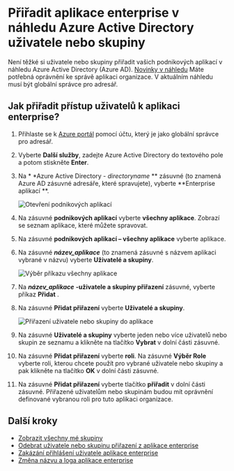 <properties
    pageTitle="Přiřadit aplikace enterprise v náhledu Azure Active Directory uživatele nebo skupiny | Microsoft Azure"
    description="Postup při výběru aplikace enterprise přiřazení uživatele nebo skupiny v Azure Active Directory"
    services="active-directory"
    documentationCenter=""
    authors="curtand"
    manager="femila"
    editor=""/>

<tags
    ms.service="active-directory"
    ms.workload="identity"
    ms.tgt_pltfrm="na"
    ms.devlang="na"
    ms.topic="article"
    ms.date="10/03/2016"
    ms.author="curtand"/>

# <a name="assign-a-user-or-group-to-an-enterprise-app-in-azure-active-directory-preview"></a>Přiřadit aplikace enterprise v náhledu Azure Active Directory uživatele nebo skupiny

Není těžké si uživatele nebo skupiny přiřadit vašich podnikových aplikací v náhledu Azure Active Directory (Azure AD). [Novinky v náhledu](active-directory-preview-explainer.md) Máte potřebná oprávnění ke správě aplikaci organizace. V aktuálním náhledu musí být globální správce pro adresář.

## <a name="how-do-i-assign-user-access-to-an-enterprise-app"></a>Jak přiřadit přístup uživatelů k aplikaci enterprise?

1. Přihlaste se k [Azure portál](https://portal.azure.com) pomocí účtu, který je jako globální správce pro adresář.

2. Vyberte **Další služby**, zadejte Azure Active Directory do textového pole a potom stiskněte **Enter**.

3. Na * *Azure Active Directory - *directoryname* ** zásuvné (to znamená Azure AD zásuvné adresáře, které spravujete), vyberte **Enterprise aplikací **.

    ![Otevření podnikových aplikací](./media/active-directory-coreapps-assign-user-azure-portal/open-enterprise-apps.png)

4. Na zásuvné **podnikových aplikací** vyberte **všechny aplikace**. Zobrazí se seznam aplikace, které můžete spravovat.

5. Na zásuvné **podnikových aplikací – všechny aplikace** vyberte aplikace.

6. Na zásuvné ***název_aplikace*** (to znamená zásuvné s názvem aplikaci vybrané v názvu) vyberte **Uživatelé a skupiny**.

    ![Výběr příkazu všechny aplikace](./media/active-directory-coreapps-assign-user-azure-portal/select-app-users.png)

7. Na ***název_aplikace*** **-uživatele a skupiny přiřazení** zásuvné, vyberte příkaz **Přidat** .

8. Na zásuvné **Přidat přiřazení** vyberte **Uživatelé a skupiny**.

    ![Přiřazení uživatele nebo skupiny do aplikace](./media/active-directory-coreapps-assign-user-azure-portal/assign-users.png)

9. Na zásuvné **Uživatelé a skupiny** vyberte jeden nebo více uživatelů nebo skupin ze seznamu a klikněte na tlačítko **Vybrat** v dolní části zásuvné.

10. Na zásuvné **Přidat přiřazení** vyberte **roli**. Na zásuvné **Výběr Role** vyberte roli, kterou chcete použít pro vybrané uživatele nebo skupiny a pak klikněte na tlačítko **OK** v dolní části zásuvné.

11. Na zásuvné **Přidat přiřazení** vyberte tlačítko **přiřadit** v dolní části zásuvné. Přiřazené uživatelům nebo skupinám budou mít oprávnění definované vybranou roli pro tuto aplikaci organizace.

## <a name="next-steps"></a>Další kroky

- [Zobrazit všechny mé skupiny](active-directory-groups-view-azure-portal.md)
- [Odebrat uživatele nebo skupinu přiřazení z aplikace enterprise](active-directory-coreapps-remove-assignment-azure-portal.md)
- [Zakázání přihlášení uživatele aplikace enterprise](active-directory-coreapps-disable-app-azure-portal.md)
- [Změna názvu a loga aplikace enterprise](active-directory-coreapps-change-app-logo-user-azure-portal.md)
